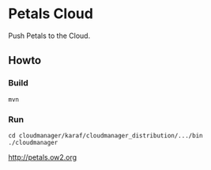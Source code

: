 # Petals Cloud

Push Petals to the Cloud.

## Howto

### Build

    mvn

### Run

    cd cloudmanager/karaf/cloudmanager_distribution/.../bin
    ./cloudmanager


http://petals.ow2.org